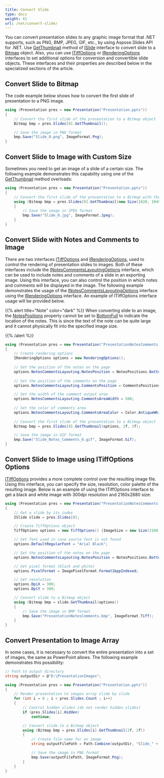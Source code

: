 ```yaml
---
title: Convert Slide
type: docs
weight: 41
url: /net/convert-slide/
---
```


You can convert presentation slides to any graphic image format that .NET supports, such as PNG, BMP, JPEG, GIF, etc., 
by using Aspose.Slides API for .NET.
Use [GetThumbnail](https://apireference.aspose.com/slides/net/aspose.slides/islide/methods/getthumbnail/index) method of 
[ISlide](https://apireference.aspose.com/slides/net/aspose.slides/islide) interface to convert slide to a [Bitmap](https://docs.microsoft.com/en-us/dotnet/api/system.drawing.bitmap?view=dotnet-plat-ext-5.0) object.
Also, you can use [ITiffOptions](https://apireference.aspose.com/slides/net/aspose.slides.export/itiffoptions) or [IRenderingOptions](https://apireference.aspose.com/slides/net/aspose.slides.export/irenderingoptions) interfaces to set additional options for conversion and convertible slide objects.
These interfaces and their properties are described below in the specialized sections of the article.

## **Convert Slide to Bitmap**

The code example below shows how to convert the first slide of presentation to a PNG image.

``` csharp 
using (Presentation pres = new Presentation("Presentation.pptx"))
{
    // Convert the first slide of the presentation to a Bitmap object
    Bitmap bmp = pres.Slides[0].GetThumbnail();

    // Save the image in PNG format
    bmp.Save("Slide_0.png", ImageFormat.Png);
}
```
## **Convert Slide to Image with Custom Size**

Sometimes you need to get an image of a slide of a certain size. 
The following example demonstrates this capability using one of the 
[GetThumbnail](https://apireference.aspose.com/slides/net/aspose.slides/islide/methods/getthumbnail/index) method overloads:

``` csharp 
using (Presentation pres = new Presentation("Presentation.pptx"))
{
    // Convert the first slide of the presentation to a Bitmap with the specified size
    using (Bitmap bmp = pres.Slides[0].GetThumbnail(new Size(1820, 1040)))
    {
        // Save the image in JPEG format
        bmp.Save("Slide_0.jpg", ImageFormat.Jpeg);
    }
}
```

## **Convert Slide with Notes and Comments to Image**

There are two interfaces [ITiffOptions](https://apireference.aspose.com/slides/net/aspose.slides.export/itiffoptions) and [IRenderingOptions](https://apireference.aspose.com/slides/net/aspose.slides.export/irenderingoptions), used to control the rendering of presentation slides to images.
Both of these interfaces include the [INotesCommentsLayoutingOptions](https://apireference.aspose.com/slides/net/aspose.slides.export/inotescommentslayoutingoptions) interface, which can be used to include notes and comments of a slide in an exporting image.
Using this interface, you can also control the position in which notes and comments will be displayed in the image.
The following example demonstrates the usage of the [INotesCommentsLayoutingOptions](https://apireference.aspose.com/slides/net/aspose.slides.export/inotescommentslayoutingoptions) interface using the [IRenderingOptions](https://apireference.aspose.com/slides/net/aspose.slides.export/irenderingoptions) interface.
An example of ITiffOptions interface usage will be provided below. 

{{% alert title="Note" color="dark" %}} 
When converting slide to an image, the 
[NotesPositions](https://apireference.aspose.com/slides/net/aspose.slides.export/inotescommentslayoutingoptions/properties/notesposition) property cannot be set to [BottomFull](https://apireference.aspose.com/slides/net/aspose.slides.export/notespositions) to indicate the location of the notes.
This is since the text of the note can be quite large and it cannot physically fit into the specified image size.

{{% /alert %}} 

``` csharp 
using (Presentation pres = new Presentation("PresentationNotesComments.pptx"))
{
    // Create rendering options
    IRenderingOptions options = new RenderingOptions();
                
    // Set the position of the notes on the page
    options.NotesCommentsLayouting.NotesPosition = NotesPositions.BottomTruncated;
                
    // Set the position of the comments on the page 
    options.NotesCommentsLayouting.CommentsPosition = CommentsPositions.Right;

    // Set the width of the comment output area
    options.NotesCommentsLayouting.CommentsAreaWidth = 500;
                
    // Set the color of comments area
    options.NotesCommentsLayouting.CommentsAreaColor = Color.AntiqueWhite;
                
    // Convert the first slide of the presentation to a Bitmap object
    Bitmap bmp = pres.Slides[0].GetThumbnail(options, 2f, 2f);

    // Save the image in GIF format
    bmp.Save("Slide_Notes_Comments_0.gif", ImageFormat.Gif);
}
```

## **Convert Slide to Image using ITiffOptions Options**

[ITiffOptions](https://apireference.aspose.com/slides/net/aspose.slides.export/itiffoptions) provides a more complete 
control over the resulting image file.
Using this interface, you can specify the size, resolution, color palette of the resulting image. 
Below is an example of using the ITiffOptions interface to get a black and white image with 300dpi resolution 
and 2160x2880 size:

``` csharp 
using (Presentation pres = new Presentation("PresentationNotesComments.pptx"))
{
    // Get a slide by its index
    ISlide slide = pres.Slides[0];

    // Create TiffOptions object
    TiffOptions options = new TiffOptions() {ImageSize = new Size(2160, 2880)};

    // Set font used in case source font is not found
    options.DefaultRegularFont = "Arial Black";

    // Set the position of the notes on the page 
    options.NotesCommentsLayouting.NotesPosition = NotesPositions.BottomTruncated;

    // Set pixel format (black and white)
    options.PixelFormat = ImagePixelFormat.Format1bppIndexed;

    // Set resolution
    options.DpiX = 300;
    options.DpiY = 300;

    // Convert slide to a Bitmap object
    using (Bitmap bmp = slide.GetThumbnail(options))
    {
        // Save the image in BMP format
        bmp.Save("PresentationNotesComments.bmp", ImageFormat.Tiff);
    }
}  
```

## **Convert Presentation to Image Array**

In some cases, it is necessary to convert the entire presentation into a set of images, 
the same as PowerPoint allows. The following example demonstrates this possibility:

``` csharp 
// Path to output directory
string outputDir = @"D:\PresentationImages";

using (Presentation pres = new Presentation("Presentation.pptx"))
{
    // Render presentation to images array slide by slide
    for (int i = 0 ; i < pres.Slides.Count ; i++)
    {
        // Control hidden slides (do not render hidden slides)
        if (pres.Slides[i].Hidden)
            continue;

        // Convert slide to a Bitmap object
        using (Bitmap bmp = pres.Slides[i].GetThumbnail(2f, 2f))
        {
            // Create file name for an image
            string outputFilePath = Path.Combine(outputDir, "Slide_" + i + ".jpg");

            // Save the image in PNG format
            bmp.Save(outputFilePath, ImageFormat.Png);
        }
    }
} 
```
  
